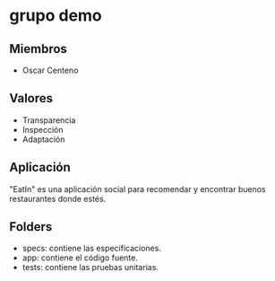 # grupo demo

## Miembros

* Oscar Centeno

## Valores

* Transparencia
* Inspección
* Adaptación

## Aplicación 
"EatIn" es una aplicación social para recomendar y encontrar buenos restaurantes donde estés.

## Folders
* specs: contiene las especificaciones.
* app: contiene el código fuente.
* tests: contiene las pruebas unitarias.

